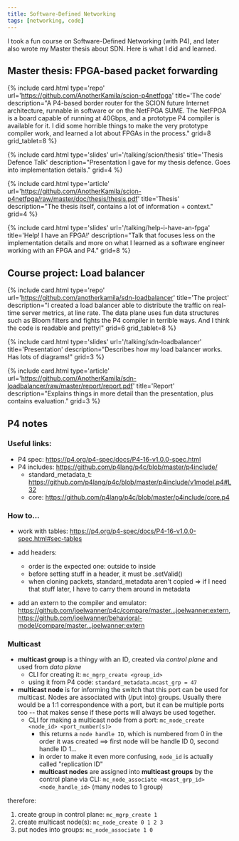 ```yaml
---
title: Software-Defined Networking
tags: [networking, code]
---
```


I took a fun course on Software-Defined Networking (with P4), and later also wrote my Master thesis about SDN. Here is what I did and learned.

<!--more-->

## Master thesis: FPGA-based packet forwarding

<section class="section--center mdl-grid">

{% include card.html type='repo'
    url='https://github.com/AnotherKamila/scion-p4netfpga'
    title='The code'
    description="A P4-based border router for the SCION future Internet architecture, runnable in software or on the NetFPGA SUME. The NetFPGA is a board capable of running at 40Gbps, and a prototype P4 compiler is available for it. I did some horrible things to make the very prototype compiler work, and learned a lot about FPGAs in the process."
    grid=8
    grid_tablet=8
%}

{% include card.html type='slides'
    url='/talking/scion/thesis'
    title='Thesis Defence Talk'
    description="Presentation I gave for my thesis defence. Goes into implementation details."
    grid=4
%}

{% include card.html type='article'
    url='https://github.com/AnotherKamila/scion-p4netfpga/raw/master/doc/thesis/thesis.pdf'
    title='Thesis'
    description="The thesis itself, contains a lot of information + context."
    grid=4
%}

{% include card.html type='slides'
    url='/talking/help-i-have-an-fpga'
    title='Help! I have an FPGA!'
    description="Talk that focuses less on the implementation details and more on what I learned as a software engineer working with an FPGA and P4."
    grid=8
%}

</section>


## Course project: Load balancer

<section class="section--center mdl-grid">

{% include card.html type='repo'
    url='https://github.com/anotherkamila/sdn-loadbalancer'
    title='The project'
    description="I created a load balancer able to distribute the traffic on real-time server metrics, at line rate. The data plane uses fun data structures such as Bloom filters and fights the P4 compiler in terrible ways. And I think the code is readable and pretty!"
    grid=6
    grid_tablet=8
%}

{% include card.html type='slides'
    url='/talking/sdn-loadbalancer'
    title='Presentation'
    description="Describes how my load balancer works. Has lots of diagrams!"
    grid=3
%}

{% include card.html type='article'
    url='https://github.com/AnotherKamila/sdn-loadbalancer/raw/master/report/report.pdf'
    title='Report'
    description="Explains things in more detail than the presentation, plus contains evaluation."
    grid=3
%}

</section>

## P4 notes

### Useful links:

* P4 spec: <https://p4.org/p4-spec/docs/P4-16-v1.0.0-spec.html>
* P4 includes: <https://github.com/p4lang/p4c/blob/master/p4include/>
  * standard_metadata_t: <https://github.com/p4lang/p4c/blob/master/p4include/v1model.p4#L32>
  * core: <https://github.com/p4lang/p4c/blob/master/p4include/core.p4>

### How to...

* work with tables: <https://p4.org/p4-spec/docs/P4-16-v1.0.0-spec.html#sec-tables>

* add headers:
  * order is the expected one: outside to inside
  * before setting stuff in a header, it must be .setValid()
  * when cloning packets, standard_metadata aren't copied => if I need that stuff later, I have to carry them around in metadata
* add an extern to the compiler and emulator: <https://github.com/joelwanner/p4c/compare/master...joelwanner:extern>, <https://github.com/joelwanner/behavioral-model/compare/master...joelwanner:extern>

### Multicast

* **multicast group** is a thingy with an ID, created via _control plane_ and used from _data plane_
  * CLI for creating it: `mc_mgrp_create <group_id>`
  * using it from P4 code: `standard_metadata.mcast_grp = 47`
* **multicast node** is for informing the switch that this port can be used for multicast. Nodes are associated with (/put into) groups. Usually there would be a 1:1 correspondence with a port, but it can be multiple ports too -- that makes sense if these ports will always be used together.
  * CLI for making a multicast node from a port: `mc_node_create <node_id> <port_number(s)>`
    * this returns a `node handle ID`, which is numbered from 0 in the order it was created ==> first node will be handle ID 0, second handle ID 1...
    * in order to make it even more confusing, `node_id` is actually called "replication ID"
    * **multicast nodes** are assigned into **multicast groups** by the control plane via CLI: `mc_node_associate <mcast_grp_id> <node_handle_id>` (many nodes to 1 group)  

therefore:

1. create group in control plane: `mc_mgrp_create 1`
2. create multicast node(s): `mc_node_create 0 1 2 3`
3. put nodes into groups: `mc_node_associate 1 0`
